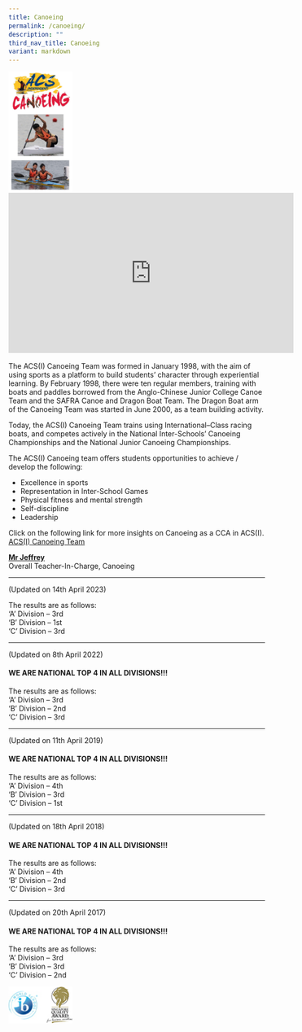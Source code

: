 ```yaml
---
title: Canoeing
permalink: /canoeing/
description: ""
third_nav_title: Canoeing
variant: markdown
---
```

<img src="/images/pic-Canoeing-2018-Banner-For-Webpage.jpg" style="width:25%">


<iframe allowfullscreen="" allow="accelerometer; autoplay; clipboard-write; encrypted-media; gyroscope; picture-in-picture; web-share" frameborder="0" title="YouTube video player" src="https://www.youtube.com/embed/5Av1XamNSIM?si=lf9fNOVa9G0CK13a" height="315" width="560"></iframe>
		 
The ACS(I) Canoeing Team was formed in January 1998, with the aim of using sports as a platform to build students’ character through experiential learning. By February 1998, there were ten regular members, training with boats and paddles borrowed from the Anglo-Chinese Junior College Canoe Team and the SAFRA Canoe and Dragon Boat Team. The Dragon Boat arm of the Canoeing Team was started in June 2000, as a team building activity.

Today, the ACS(I) Canoeing Team trains using International–Class racing boats, and competes actively in the National Inter-Schools’ Canoeing Championships and the National Junior Canoeing Championships.

The ACS(I) Canoeing team offers students opportunities to achieve / develop the following:

*   Excellence in sports
*   Representation in Inter-School Games
*   Physical fitness and mental strength
*   Self-discipline
*   Leadership

Click on the following link for more insights on Canoeing as a CCA in ACS(I).  
[ACS(I) Canoeing Team](https://www.acsindep.moe.edu.sg/wp-content/uploads/2020/06/video-ACS-Independent-Canoeing-Team-1.mp4)

**[Mr Jeffrey](mailto:jeffreyt@acsindep.edu.sg)**  <br>
Overall Teacher-In-Charge, Canoeing

  * * *
   

(Updated on 14th April 2023)

The results are as follows:  
‘A’ Division – 3rd  
‘B’ Division – 1st  
‘C’ Division – 3rd

* * *

(Updated on 8th April 2022)

#### WE ARE NATIONAL TOP 4 IN ALL DIVISIONS!!!

The results are as follows:  
‘A’ Division – 3rd  
‘B’ Division – 2nd  
‘C’ Division – 3rd

* * *

(Updated on 11th April 2019)

#### WE ARE NATIONAL TOP 4 IN ALL DIVISIONS!!!

The results are as follows:  
‘A’ Division – 4th  
‘B’ Division – 3rd  
‘C’ Division – 1st

* * *

(Updated on 18th April 2018)

#### WE ARE NATIONAL TOP 4 IN ALL DIVISIONS!!!

The results are as follows:  
‘A’ Division – 4th  
‘B’ Division – 2nd  
‘C’ Division – 3rd

* * *

(Updated on 20th April 2017)

#### WE ARE NATIONAL TOP 4 IN ALL DIVISIONS!!!

The results are as follows:  
‘A’ Division – 3rd  
‘B’ Division – 3rd  
‘C’ Division – 2nd

<img src="/images/WorldSchool.jpg" style="width:25%">
